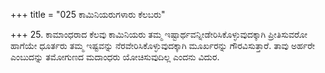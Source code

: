 +++
title = "025 ಕಾಮಿನಿಯರುಗಳಾರು ಕೆಲಬರು"

+++
25. ಕಾಮಾಂಧರಾದ ಕೆಲವು ಕಾಮಿನಿಯರು ತಮ್ಮ ಇಷ್ಟಾರ್ಥವನ್ನೀಡೇರಿಸಿಕೊಳ್ಳುವುದಕ್ಕಾಗಿ ಪ್ರೀತಿಸುವರೋ ಹಾಗೆಯೇ ಧೂರ್ತರು ತಮ್ಮ ಇಷ್ಟವನ್ನು ನೆರವೇರಿಸಿಕೊಳ್ಳುವುದಕ್ಕಾಗಿ ಮೂರ್ಖರನ್ನು ಗೌರವಿಸುತ್ತಾರೆ. ತಾವು ಅರ್ಹರೇ ಎಂಬುದನ್ನು ತಮೋಗುಣದ ಮದಾಂಧರು ಯೋಚಿಸುವುದಿಲ್ಲ ಎಂದನು ವಿದುರ.
